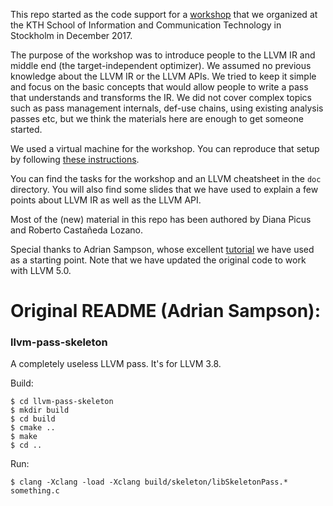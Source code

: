 This repo started as the code support for a [workshop](https://www.meetup.com/LLVM-Clang-Sweden-socials/events/245021691/) that we organized at the KTH School of Information and Communication Technology in Stockholm in December 2017.

The purpose of the workshop was to introduce people to the LLVM IR and middle end (the target-independent optimizer). We assumed no previous knowledge about the LLVM IR or the LLVM APIs. We tried to keep it simple and focus on the basic concepts that would allow people to write a pass that understands and transforms the IR. We did not cover complex topics such as pass management internals, def-use chains, using existing analysis passes etc, but we think the materials here are enough to get someone started.

We used a virtual machine for the workshop. You can reproduce that setup by following [these instructions](https://goo.gl/M5DomW).

You can find the tasks for the workshop and an LLVM cheatsheet in the `doc` directory. You will also find some slides that we have used to explain a few points about LLVM IR as well as the LLVM API.

Most of the (new) material in this repo has been authored by Diana Picus and Roberto Castañeda Lozano.

Special thanks to Adrian Sampson, whose excellent [tutorial](https://www.cs.cornell.edu/~asampson/blog/llvm.html) we have used as a starting point. Note that we have updated the original code to work with LLVM 5.0.

# Original README (Adrian Sampson):

### llvm-pass-skeleton

A completely useless LLVM pass.
It's for LLVM 3.8.

Build:

    $ cd llvm-pass-skeleton
    $ mkdir build
    $ cd build
    $ cmake ..
    $ make
    $ cd ..

Run:

    $ clang -Xclang -load -Xclang build/skeleton/libSkeletonPass.* something.c
